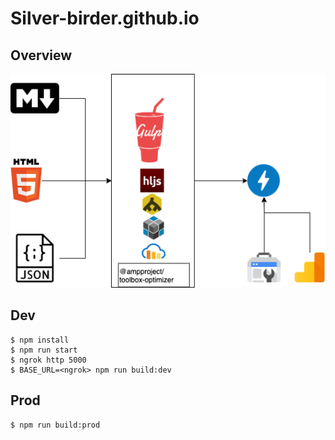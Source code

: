 # Silver-birder.github.io

## Overview

![overview](./overview.png)

## Dev

```
$ npm install
$ npm run start
$ ngrok http 5000
$ BASE_URL=<ngrok> npm run build:dev
```

## Prod

```
$ npm run build:prod
```
